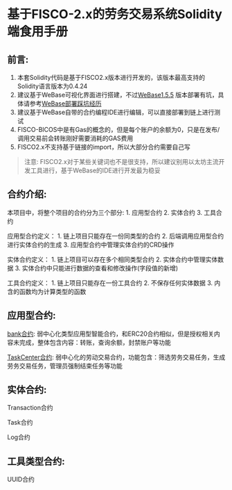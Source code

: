 
# 基于FISCO-2.x的劳务交易系统Solidity端食用手册

## 前言:

1. 本套Solidity代码是基于FISCO2.x版本进行开发的，该版本最高支持的Solidity语言版本为0.4.24
2. 建议基于WeBase可视化界面进行搭建，不过[WeBase1.5.5](https://webasedoc.readthedocs.io/zh-cn/latest/docs/WeBASE/install.htm) 版本部署有坑，具体请参考[WeBase部署踩坑经历](https://juejin.cn/post/7463650717071704064)
3. 建议基于WeBase自带的合约编程IDE进行编辑，可以直接部署到链上进行测试
4. FISCO-BICOS中是有Gas的概念的，但是每个账户的余额为0，只是在发布/调用交易前会转账刚好需要消耗的GAS费用
5. FISCO2.x不支持基于链接的import，所以大部分合约需要自己写

> 注意: FISCO2.x对于某些关键词也不是很支持，所以建议别用以太坊主流开发工具进行，基于WeBase的IDE进行开发最为稳妥

## 合约介绍:

本项目中，将整个项目的合约分为三个部分: 1. 应用型合约 2. 实体合约 3. 工具合约

应用型合约定义： 1. 链上项目只能存在一份同类型的合约 2. 后端调用应用型合约进行实体合约的生成 3. 应用型合约中管理实体合约的CRD操作

实体合约定义： 1. 链上项目可以存在多个相同类型合约 2. 实体合约中管理实体数据 3. 实体合约中只能进行数据的查看和修改操作(字段值的新增)

工具合约定义： 1. 链上项目只能存在一份工具合约 2. 不保存任何实体数据 3. 内含的函数均为计算类型的函数

## 应用型合约:

[bank合约](./readMe/Bank.md): 弱中心化类型应用型智能合约，和ERC20合约相似，但是授权相关内容未完成，整体包含内容：转账，查询余额，封禁账户等功能

[TaskCenter合约](./readMe/TaskCenter.md): 弱中心化的劳动交易合约，功能包含：筛选劳务交易任务，生成劳务交易任务，管理员强制结束任务等功能


## 实体合约:

Transaction合约

Task合约

Log合约

## 工具类型合约:

UUID合约